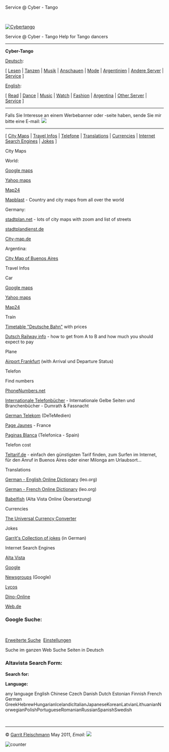 Service @ Cyber - Tango

       

[![Cybertango](../bilder/tango.gif)](tango_e.html)

Service @ Cyber - Tango
Help for Tango dancers

* * *

**Cyber-Tango**

[Deutsch](../tango.html):

\[ [Lesen](../art.html#lesen) | [Tanzen](../tango.html#tanzen) | [Musik](../musik.html#musik) | [Anschauen](../tango.html#anschauen) | [Mode](../tango.html#mode) | [Argentinien](../tango.html#argentinien) | [Andere Server](../tango.html#andere) | [Service](../service.html) \]

[English](tango_e.html):

\[ [Read](tango_e.html#read) | [Dance](tango_e.html#dance) | [Music](musik_e.html#music) | [Watch](tango_e.html#watch) | [Fashion](tango_e.html#mode) | [Argentina](tango_e.html#argentina) | [Other Server](tango_e.html#other) | [Service](service_e.html) \]

* * *

Falls Sie Interesse an einem Werbebanner oder -seite haben, sende Sie mir bitte eine E-mail: _![](../bilder/email.gif)_

* * *

\[ [City Maps](#citymaps) | [Travel Infos](#travel) | [Telefone](#fon) | [Translations](#translate) | [Currencies](#currencies) | [Internet Search Engines](#search) | [Jokes](#jokes) \]

City Maps

World:

[Google maps](http://maps.google.com/)

[Yahoo maps](http://maps.yahoo.com/maps)

[Map24](http://www.de.map24.com/)

[Mapblast](http://www.mapblast.com/) - Country and city maps from all over the world

Germany:

[stadtplan.net](http://www.stadtplan.net/) - lots of city maps with zoom and list of streets

[stadtplandienst.de](http://stadtplandienst.de/query)

[City-map.de](http://www.city-map.de/)

Argentina:

[City Map of Buenos Aires](http://mapa.buenosaires.gov.ar)

Travel Infos

Car

[Google maps](http://maps.google.de/)

[Yahoo maps](http://maps.yahoo.com/maps)

[Map24](http://www.de.map24.com/)

Train

[Timetable "Deutsche Bahn"](http://reiseauskunft.bahn.de/bin/query.exe/en) with prices

[Dutsch Railway info](http://www.ns.nl) - how to get from A to B and how much you should expect to pay

Plane

[Airport Frankfurt](http://www.frankfurt-airport.de) (with Arrival und Departure Status)

Telefon

Find numbers

[PhoneNumbers.net](http://www.phonenumbers.net/entry.htm)

[Internationale Telefonbücher](http://www.telefonbuch.com/) - Internationale Gelbe Seiten und Branchenbücher - Dumrath & Fassnacht

[German Telekom](http://www.teleauskunft.de/) (DeTeMedien)

[Page Jaunes](http://wfa.pagesjaunes.fr/pb.cgi) - France

[Paginas Blanca](http://www.telefonica.es/index/comun/pagblancas.html) (Telefonica - Spain)

Telefon cost

[Teltarif.de](http://www.teltarif.de/) - einfach den günstigsten Tarif finden, zum Surfen im Internet, für den Anruf in Buenos Aires oder einer Milonga am Urlaubsort...

Translations

[German - English Online Dictionary](http://dict.leo.org/) (leo.org)

[German - French Online Dictionary](http://dict.leo.org/?lang=de&lp=frde) (leo.org)

[Babelfish](http://de.altavista.com/babelfish/) (Alta Vista Online Übersetzung)

Currencies

[The Universal Currency Converter](http://www.xe.com/ucc/)

Jokes

[Garrit's Collection of jokes](../jokes/jokes.html) (in German)

Internet Search Engines

[Alta Vista](http://www.altavista.de/)

[Google](http://www.google.com)

[Newsgroups](http://groups.google.com/) (Google)

[Lycos](http://www.lycos.de)

[Dino-Online](http://www.dino-online.de/)

[Web.de](http://www.web.de)



### Google Suche:

 




 [Erweiterte Suche](http://www.google.de/advanced_search?hl=de)
 [Einstellungen](http://www.google.de/preferences?hl=de)

Suche im ganzen Web Suche Seiten in Deutsch

### Altavista Search Form:

**Search for:**

**Language:**

any language English Chinese Czech Danish Dutch Estonian Finnish French German GreekHebrewHungarianIcelandicItalianJapaneseKoreanLatvianLithuanianNorwegianPolishPortugueseRomanianRussianSpanishSwedish

 

* * *

© [Garrit Fleischmann](garrit_e.html) May 2011,
_Email: ![](../bilder/email.gif)_

![counter](http://www.cyber-tango.com/cgi-bin/Count.cgi?df=username(3).dat)
